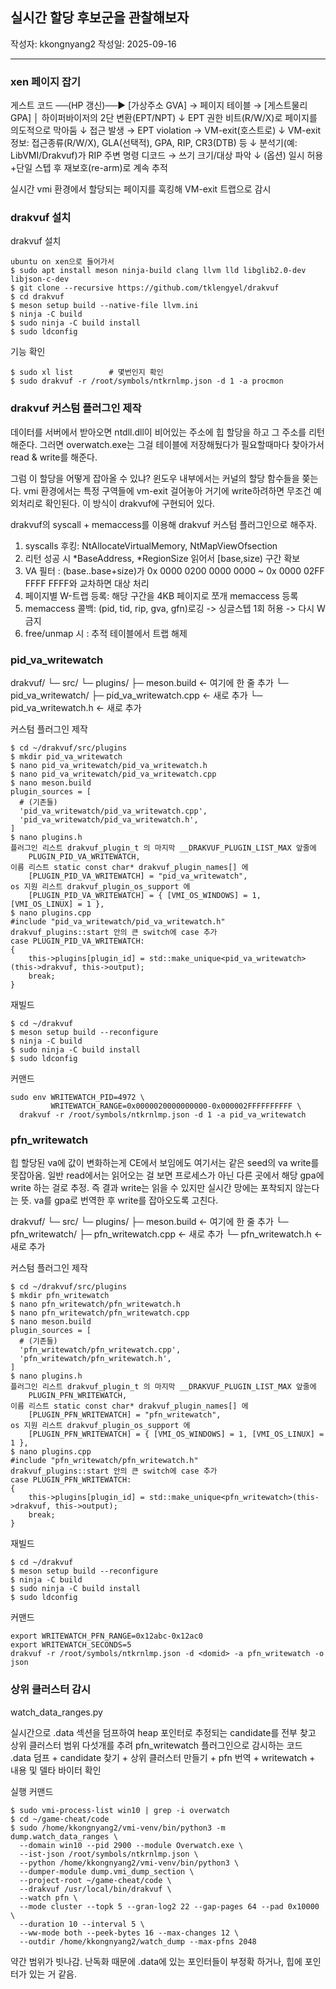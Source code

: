 ## 실시간 할당 후보군을 관찰해보자

작성자: kkongnyang2 작성일: 2025-09-16

---
### xen 페이지 잡기

게스트 코드  ──(HP 갱신)──► [가상주소 GVA] → 페이지 테이블 → [게스트물리 GPA]
                                           │
                              하이퍼바이저의 2단 변환(EPT/NPT)
                                           ↓
             EPT 권한 비트(R/W/X)로 페이지를 의도적으로 막아둠
                                           ↓
                 접근 발생 → EPT violation → VM-exit(호스트로)
                                           ↓
   VM-exit 정보: 접근종류(R/W/X), GLA(선택적), GPA, RIP, CR3(DTB) 등
                                           ↓
  분석기(예: LibVMI/Drakvuf)가 RIP 주변 명령 디코드 → 쓰기 크기/대상 파악
                                           ↓
            (옵션) 일시 허용+단일 스텝 후 재보호(re-arm)로 계속 추적


실시간 vmi 환경에서 할당되는 페이지를 훅킹해 VM-exit 트랩으로 감시


### drakvuf 설치

drakvuf 설치
```
ubuntu on xen으로 들어가서
$ sudo apt install meson ninja-build clang llvm lld libglib2.0-dev libjson-c-dev
$ git clone --recursive https://github.com/tklengyel/drakvuf
$ cd drakvuf
$ meson setup build --native-file llvm.ini
$ ninja -C build
$ sudo ninja -C build install
$ sudo ldconfig
```

기능 확인
```
$ sudo xl list        # 몇번인지 확인
$ sudo drakvuf -r /root/symbols/ntkrnlmp.json -d 1 -a procmon
```

### drakvuf 커스텀 플러그인 제작

데이터를 서버에서 받아오면 ntdll.dll이 비어있는 주소에 힙 할당을 하고 그 주소를 리턴해준다. 그러면 overwatch.exe는 그걸 테이블에 저장해뒀다가 필요할때마다 찾아가서 read & write를 해준다. 

그럼 이 할당을 어떻게 잡아올 수 있냐?
윈도우 내부에서는 커널의 할당 함수들을 쫒는다. vmi 환경에서는 특정 구역들에 vm-exit 걸어놓아 거기에 write하려하면 무조건 예외처리로 확인된다. 이 방식이 drakvuf에 구현되어 있다.

drakvuf의 syscall + memaccess를 이용해 drakvuf 커스텀 플러그인으로 해주자.
1. syscalls 후킹: NtAllocateVirtualMemory, NtMapViewOfsection
2. 리턴 성공 시 *BaseAddress, *RegionSize 읽어서 [base,size) 구간 확보
3. VA 필터 : (base..base+size)가 0x 0000 0200 0000 0000 ~ 0x 0000 02FF FFFF FFFF와 교차하면 대상 처리
4. 페이지별 W-트랩 등록: 해당 구간을 4KB 페이지로 쪼개 memaccess 등록
5. memaccess 콜백: (pid, tid, rip, gva, gfn)로깅 -> 싱글스텝 1회 허용 -> 다시 W 금지
6. free/unmap 시 : 추적 테이블에서 트랩 해제


### pid_va_writewatch

drakvuf/
└─ src/
   └─ plugins/
      ├─ meson.build              ← 여기에 한 줄 추가
      └─ pid_va_writewatch/
         ├─ pid_va_writewatch.cpp ← 새로 추가
         └─ pid_va_writewatch.h   ← 새로 추가

커스텀 플러그인 제작
```
$ cd ~/drakvuf/src/plugins
$ mkdir pid_va_writewatch
$ nano pid_va_writewatch/pid_va_writewatch.h
$ nano pid_va_writewatch/pid_va_writewatch.cpp
$ nano meson.build
plugin_sources = [
  # (기존들)
  'pid_va_writewatch/pid_va_writewatch.cpp',
  'pid_va_writewatch/pid_va_writewatch.h',
]
$ nano plugins.h
플러그인 리스트 drakvuf_plugin_t 의 마지막 __DRAKVUF_PLUGIN_LIST_MAX 앞줄에
    PLUGIN_PID_VA_WRITEWATCH,
이름 리스트 static const char* drakvuf_plugin_names[] 에
    [PLUGIN_PID_VA_WRITEWATCH] = "pid_va_writewatch",
os 지원 리스트 drakvuf_plugin_os_support 에
    [PLUGIN_PID_VA_WRITEWATCH] = { [VMI_OS_WINDOWS] = 1, [VMI_OS_LINUX] = 1 },
$ nano plugins.cpp
#include "pid_va_writewatch/pid_va_writewatch.h"
drakvuf_plugins::start 안의 큰 switch에 case 추가
case PLUGIN_PID_VA_WRITEWATCH:
{
    this->plugins[plugin_id] = std::make_unique<pid_va_writewatch>(this->drakvuf, this->output);
    break;
}
```

재빌드
```
$ cd ~/drakvuf
$ meson setup build --reconfigure
$ ninja -C build
$ sudo ninja -C build install
$ sudo ldconfig
```

커맨드
```
sudo env WRITEWATCH_PID=4972 \
         WRITEWATCH_RANGE=0x0000020000000000-0x000002FFFFFFFFFF \
  drakvuf -r /root/symbols/ntkrnlmp.json -d 1 -a pid_va_writewatch
```

### pfn_writewatch

힙 할당된 va에 값이 변화하는게 CE에서 보임에도 여기서는 같은 seed의 va write를 못잡아옴. 일반 read에서는 읽어오는 걸 보면 프로세스가 아닌 다른 곳에서 해당 gpa에 write 하는 걸로 추정. 즉 결과 write는 읽을 수 있지만 실시간 망에는 포착되지 않는다는 뜻. va를 gpa로 번역한 후 write를 잡아오도록 고친다.

drakvuf/
└─ src/
   └─ plugins/
      ├─ meson.build              ← 여기에 한 줄 추가
      └─ pfn_writewatch/
         ├─ pfn_writewatch.cpp ← 새로 추가
         └─ pfn_writewatch.h   ← 새로 추가

커스텀 플러그인 제작
```
$ cd ~/drakvuf/src/plugins
$ mkdir pfn_writewatch
$ nano pfn_writewatch/pfn_writewatch.h
$ nano pfn_writewatch/pfn_writewatch.cpp
$ nano meson.build
plugin_sources = [
  # (기존들)
  'pfn_writewatch/pfn_writewatch.cpp',
  'pfn_writewatch/pfn_writewatch.h',
]
$ nano plugins.h
플러그인 리스트 drakvuf_plugin_t 의 마지막 __DRAKVUF_PLUGIN_LIST_MAX 앞줄에
    PLUGIN_PFN_WRITEWATCH,
이름 리스트 static const char* drakvuf_plugin_names[] 에
    [PLUGIN_PFN_WRITEWATCH] = "pfn_writewatch",
os 지원 리스트 drakvuf_plugin_os_support 에
    [PLUGIN_PFN_WRITEWATCH] = { [VMI_OS_WINDOWS] = 1, [VMI_OS_LINUX] = 1 },
$ nano plugins.cpp
#include "pfn_writewatch/pfn_writewatch.h"
drakvuf_plugins::start 안의 큰 switch에 case 추가
case PLUGIN_PFN_WRITEWATCH:
{
    this->plugins[plugin_id] = std::make_unique<pfn_writewatch>(this->drakvuf, this->output);
    break;
}
```

재빌드
```
$ cd ~/drakvuf
$ meson setup build --reconfigure
$ ninja -C build
$ sudo ninja -C build install
$ sudo ldconfig
```

커맨드
```
export WRITEWATCH_PFN_RANGE=0x12abc-0x12ac0
export WRITEWATCH_SECONDS=5
drakvuf -r /root/symbols/ntkrnlmp.json -d <domid> -a pfn_writewatch -o json
```

### 상위 클러스터 감시

watch_data_ranges.py

실시간으로 .data 섹션을 덤프하여 heap 포인터로 추정되는 candidate를 전부 찾고 상위 클러스터 범위 다섯개를 추려 pfn_writewatch 플러그인으로 감시하는 코드
.data 덤프 + candidate 찾기 + 상위 클러스터 만들기 + pfn 번역 + writewatch + 내용 및 델타 바이터 확인

실행 커맨드
```
$ sudo vmi-process-list win10 | grep -i overwatch
$ cd ~/game-cheat/code
$ sudo /home/kkongnyang2/vmi-venv/bin/python3 -m dump.watch_data_ranges \
  --domain win10 --pid 2900 --module Overwatch.exe \
  --ist-json /root/symbols/ntkrnlmp.json \
  --python /home/kkongnyang2/vmi-venv/bin/python3 \
  --dumper-module dump.vmi_dump_section \
  --project-root ~/game-cheat/code \
  --drakvuf /usr/local/bin/drakvuf \
  --watch pfn \
  --mode cluster --topk 5 --gran-log2 22 --gap-pages 64 --pad 0x10000 \
  --duration 10 --interval 5 \
  --ww-mode both --peek-bytes 16 --max-changes 12 \
  --outdir /home/kkongnyang2/watch_dump --max-pfns 2048
```
약간 범위가 빗나감. 난독화 때문에 .data에 있는 포인터들이 부정확 하거나, 힙에 포인터가 있는 거 같음.